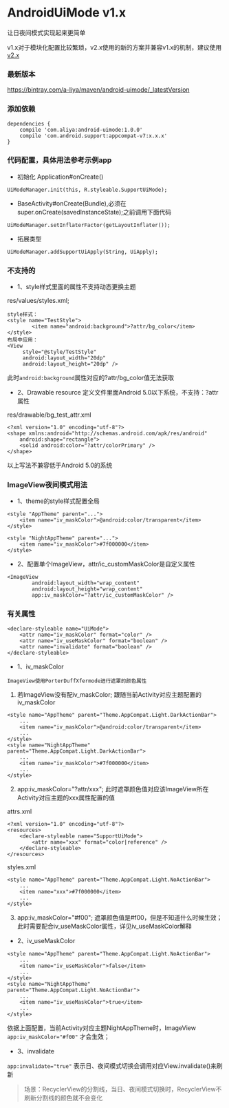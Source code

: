 # AndroidUiMode v1.x
让日夜间模式实现起来更简单

v1.x对于模块化配置比较繁琐，v2.x使用的新的方案并兼容v1.x的机制，建议使用 [v2.x](../README.md "v2.x")

### 最新版本
https://bintray.com/a-liya/maven/android-uimode/_latestVersion


### 添加依赖

```
dependencies {
    compile 'com.aliya:android-uimode:1.0.0'
    compile 'com.android.support:appcompat-v7:x.x.x'
}
```

### 代码配置，具体用法参考示例app
* 初始化 Application#onCreate()

```
UiModeManager.init(this, R.styleable.SupportUiMode);
```
* BaseActivity#onCreate(Bundle),必须在super.onCreate(savedInstanceState);之前调用下面代码
```
UiModeManager.setInflaterFactor(getLayoutInflater());
```
* 拓展类型
```
UiModeManager.addSupportUiApply(String, UiApply);
```

### 不支持的

* 1、style样式里面的属性不支持动态更换主题

res/values/styles.xml;
```
style样式：
<style name="TestStyle">
        <item name="android:background">?attr/bg_color</item>
</style>
布局中应用：
<View
     style="@style/TestStyle"
     android:layout_width="20dp"
     android:layout_height="20dp" />
```
此时```android:background```属性对应的?attr/bg_color值无法获取

* 2、Drawable resource 定义文件里面Android 5.0以下系统，不支持：?attr属性

res/drawable/bg_test_attr.xml
```
<?xml version="1.0" encoding="utf-8"?>
<shape xmlns:android="http://schemas.android.com/apk/res/android"
    android:shape="rectangle">
    <solid android:color="?attr/colorPrimary" />
</shape>
```
以上写法不兼容低于Android 5.0的系统


### ImageView夜间模式用法
* 1、theme的style样式配置全局
```
<style "AppTheme" parent="...">
    <item name="iv_maskColor">@android:color/transparent</item>
</style>

<style "NightAppTheme" parent="...">
    <item name="iv_maskColor">#7f000000</item>
</style>
```

* 2、配置单个ImageView，attr/ic_customMaskColor是自定义属性
```
<ImageView
        android:layout_width="wrap_content"
        android:layout_height="wrap_content"
        app:iv_maskColor="?attr/ic_customMaskColor" />
```

### 有关属性

```
<declare-styleable name="UiMode">
    <attr name="iv_maskColor" format="color" />
    <attr name="iv_useMaskColor" format="boolean" />
    <attr name="invalidate" format="boolean" />
</declare-styleable>
```

* 1、iv_maskColor

`ImageView使用PorterDuffXfermode进行遮罩的颜色属性`
1. 若ImageView没有配iv_maskColor; 跟随当前Activity对应主题配置的iv_maskColor

```
<style name="AppTheme" parent="Theme.AppCompat.Light.DarkActionBar">
    ...
    <item name="iv_maskColor">@android:color/transparent</item>
    ...
</style>
<style name="NightAppTheme" parent="Theme.AppCompat.Light.DarkActionBar">
    ...
    <item name="iv_maskColor">#7f000000</item>
    ...
</style>
```

2. app:iv_maskColor="?attr/xxx"; 此时遮罩颜色值对应该ImageView所在Activity对应主题的xxx属性配置的值

 attrs.xml
```
<?xml version="1.0" encoding="utf-8"?>
<resources>
    <declare-styleable name="SupportUiMode">
        <attr name="xxx" format="color|reference" />
    </declare-styleable>
</resources>
```
 styles.xml
```
<style name="AppTheme" parent="Theme.AppCompat.Light.NoActionBar">
    ...
    <item name="xxx">#7f000000</item>
    ...
</style>
```

3. app:iv_maskColor="#f00"; 遮罩颜色值是#f00，但是不知道什么时候生效；此时需要配合iv_useMaskColor属性，详见iv_useMaskColor解释

* 2、iv_useMaskColor

```
<style name="AppTheme" parent="Theme.AppCompat.Light.NoActionBar">
    ...
    <item name="iv_useMaskColor">false</item>
    ...
</style>
<style name="NightAppTheme" parent="Theme.AppCompat.Light.NoActionBar">
    ...
    <item name="iv_useMaskColor">true</item>
    ...
</style>
```
依据上面配置，当前Activity对应主题NightAppTheme时，ImageView `app:iv_maskColor="#f00"` 才会生效；

* 3、invalidate

`app:invalidate="true"` 表示日、夜间模式切换会调用对应View.invalidate()来刷新

> 场景：RecyclerView的分割线，当日、夜间模式切换时，RecyclerView不刷新分割线的颜色就不会变化

